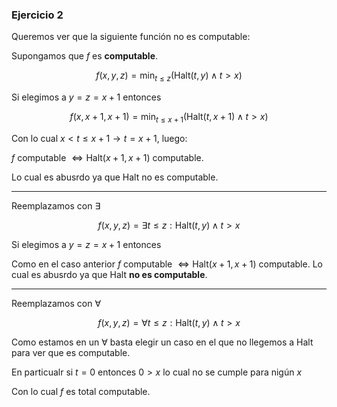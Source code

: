 ### Ejercicio 2

Queremos ver que la siguiente función no es computable:

Supongamos que $f$ es **computable**.

$$f(x,y,z) = \min_{t\leq z} (\text{Halt}(t,y) \land t > x) $$

Si elegimos a $y = z = x+1$ entonces

$$f(x,x+1,x+1) = \min_{t\leq x+1} (\text{Halt}(t,x+1) \land t > x) $$

Con lo cual $x < t \leq x+1 \rightarrow t = x+1$, luego:

$f$ computable  $\iff\text{Halt}(x+1,x+1)$ computable.

Lo cual es abusrdo ya que Halt no es computable.

--- 
Reemplazamos con $\exists$

$$f(x,y,z) = \exists t\leq z : \text{Halt}(t,y) \land t > x $$

Si elegimos a $y = z = x+1$ entonces

Como en el caso anterior $f$ computable  $\iff\text{Halt}(x+1,x+1)$ computable. Lo cual es abusrdo ya que Halt **no es computable**.

--- 
Reemplazamos con $\forall$

$$f(x,y,z) = \forall t\leq z : \text{Halt}(t,y) \land t > x $$

Como estamos en un $\forall$ basta elegir un caso en el que no llegemos a Halt para ver que es computable.

En particualr si $t = 0$ entonces $0 > x$ lo cual no se cumple para nigún $x$

Con lo cual $f$ es total computable.
